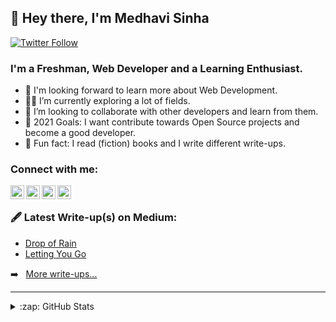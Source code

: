## 👋 Hey there, I'm Medhavi Sinha
[![Twitter Follow](https://img.shields.io/twitter/follow/sassymedhavi?color=1DA1F2&logo=twitter&style=for-the-badge)](https://twitter.com/intent/follow?original_referer=https%3A%2F%2Fgithub.com%2Fsassymedhavi&screen_name=sassymedhavi)
### I'm a Freshman, Web Developer and a Learning Enthusiast.

- 🔭  I'm looking forward to learn more about Web Development.
- 🕵️‍♀️  I’m currently exploring a lot of fields.
- 👯  I’m looking to collaborate with other developers and learn from them.
- 🌸  2021 Goals: I want contribute towards Open Source projects and become a good developer.
- 💫  Fun fact: I read (fiction) books and I write different write-ups.

### Connect with me:

[<img align="left" alt="https://onemoremedhavi.medium.com/" width="22px" src="https://cdn.jsdelivr.net/npm/simple-icons@v3/icons/medium.svg" />][medium]
[<img align="left" alt="sassymedhavi | Twitter" width="22px" src="https://cdn.jsdelivr.net/npm/simple-icons@v3/icons/twitter.svg" />][twitter]
[<img align="left" alt="Medhavi Sinha | LinkedIn" width="22px" src="https://cdn.jsdelivr.net/npm/simple-icons@v3/icons/linkedin.svg" />][linkedin]
[<img align="left" alt="_medhavisinha_ | Instagram" width="22px" src="https://cdn.jsdelivr.net/npm/simple-icons@v3/icons/instagram.svg" />][instagram]


<br />

### 🖋 Latest Write-up(s) on Medium:

<!-- BLOG-POST-LIST:START -->
- [Drop of Rain](https://onemoremedhavi.medium.com/drop-of-rain-fc2c4c539aa6)
- [Letting You Go](https://onemoremedhavi.medium.com/im-letting-you-go-97c94bdd7ecd)
<!-- BLOG-POST-LIST:END -->

➡️ &nbsp; [More write-ups...](https://onemoremedhavi.medium.com)

---

<details>
  <summary>:zap: GitHub Stats</summary>

  <img align="left" alt="medhavisinha's GitHub Stats" src="https://github-readme-stats.medhavisinha.vercel.app/api?username=medhavisinha&show_icons=true&hide_border=true" />

</details>

[medium]: https://onemoremedhavi.medium.com/
[twitter]: https://twitter.com/sassymedhavi
[instagram]: https://instagram.com/_medhavisinha_
[linkedin]: https://www.linkedin.com/in/medhavi-sinha-7b9a431ba/

